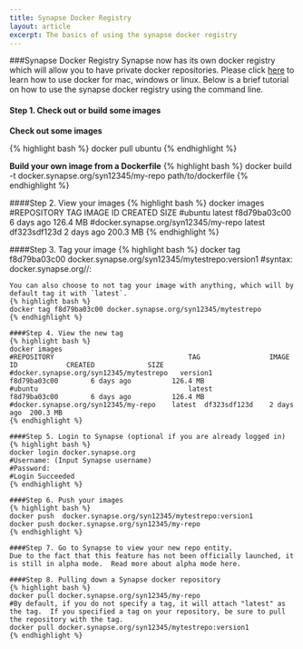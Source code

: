 ```yaml
---
title: Synapse Docker Registry
layout: article
excerpt: The basics of using the synapse docker registry
---
```


###Synapse Docker Registry
Synapse now has its own docker registry which will allow you to have private docker repositories.  Please click [here](https://www.docker.com/products/overview) to learn how to use docker for mac, windows or linux. Below is a brief tutorial on how to use the synapse docker registry using the command line.

#### Step 1. Check out or build some images
**Check out some images**

{% highlight bash %}
docker pull ubuntu
{% endhighlight %}

**Build your own image from a Dockerfile**
{% highlight bash %}
docker build -t  docker.synapse.org/syn12345/my-repo path/to/dockerfile
{% endhighlight %}

####Step 2. View your images
{% highlight bash %}
docker images
#REPOSITORY	TAG	IMAGE ID	CREATED	SIZE
#ubuntu	latest	f8d79ba03c00	6 days ago	126.4 MB
#docker.synapse.org/syn12345/my-repo	latest	df323sdf123d	2 days ago	200.3 MB
{% endhighlight %}

####Step 3. Tag your image
{% highlight bash %}
docker tag f8d79ba03c00 docker.synapse.org/syn12345/mytestrepo:version1 
#syntax: docker.synapse.org/<projectId>/<repoName>:<tag>
```
You can also choose to not tag your image with anything, which will by default tag it with `latest`.
{% highlight bash %}
docker tag f8d79ba03c00 docker.synapse.org/syn12345/mytestrepo
{% endhighlight %}

####Step 4. View the new tag
{% highlight bash %}
docker images
#REPOSITORY                                 TAG                 IMAGE ID            CREATED             SIZE
#docker.synapse.org/syn12345/mytestrepo   version1            f8d79ba03c00        6 days ago          126.4 MB
#ubuntu                                     latest              f8d79ba03c00        6 days ago          126.4 MB
#docker.synapse.org/syn12345/my-repo	latest	df323sdf123d	2 days ago	200.3 MB
{% endhighlight %}

####Step 5. Login to Synapse (optional if you are already logged in)
{% highlight bash %}
docker login docker.synapse.org
#Username: (Input Synapse username)
#Password: 
#Login Succeeded 
{% endhighlight %}

####Step 6. Push your images
{% highlight bash %}
docker push  docker.synapse.org/syn12345/mytestrepo:version1
docker push docker.synapse.org/syn12345/my-repo
{% endhighlight %}

####Step 7. Go to Synapse to view your new repo entity.
Due to the fact that this feature has not been officially launched, it is still in alpha mode.  Read more about alpha mode here.

####Step 8. Pulling down a Synapse docker repository
{% highlight bash %}
docker pull docker.synapse.org/syn12345/my-repo
#By default, if you do not specify a tag, it will attach "latest" as the tag.  If you specified a tag on your repository, be sure to pull the repository with the tag.
docker pull docker.synapse.org/syn12345/mytestrepo:version1
{% endhighlight %}